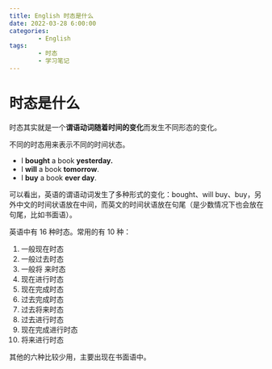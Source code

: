 ```yaml
---
title: English 时态是什么
date: 2022-03-28 6:00:00
categories:
        - English
tags:
        - 时态
        - 学习笔记
---
```


# 时态是什么

时态其实就是一个**谓语动词随着时间的变化**而发生不同形态的变化。

不同的时态用来表示不同的时间状态。

- I **bought** a book **yesterday.**
- I **will** a book **tomorrow**.
- I **buy** a book **ever day**.

可以看出，英语的谓语动词发生了多种形式的变化：bought、will buy、buy，另外中文的时间状语放在中间，而英文的时间状语放在句尾（是少数情况下也会放在句尾，比如书面语）。

英语中有 16 种时态。常用的有 10 种：

1. 一般现在时态
2. 一般过去时态
3. 一般将 来时态
4. 现在进行时态
5. 现在完成时态
6. 过去完成时态
7. 过去将来时态
8. 过去进行时态
9. 现在完成进行时态
10. 将来进行时态

其他的六种比较少用，主要出现在书面语中。

